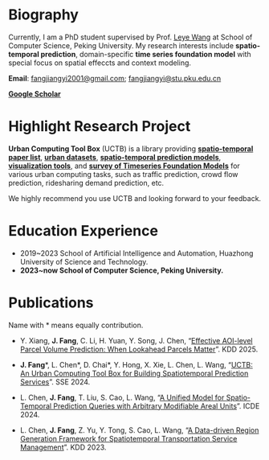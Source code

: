 # Biography
Currently, I am a PhD student supervised by Prof. [Leye Wang](https://wangleye.github.io/) at School of Computer Science, Peking University. My research interests include **spatio-temporal prediction**, domain-specific **time series foundation model** with special focus on spatial effeccts and context modeling.

**Email**: fangjiangyi2001@gmail.com; fangjiangyi@stu.pku.edu.cn

**[Google Scholar](https://scholar.google.com/citations?user=7XOy-jkAAAAJ&hl=en&oi=ao)**


# Highlight Research Project

**Urban Computing Tool Box** (UCTB) is a library providing [**spatio-temporal paper list**](https://github.com/uctb/ST-Paper), [**urban datasets**](https://github.com/uctb/Urban-Dataset), [**spatio-temporal prediction models**](https://github.com/uctb/UCTB), [**visualization tools**](https://github.com/uctb/visualization-tool), and [**survey of Timeseries Foundation Models**](https://github.com/uctb/TSFM) for various urban computing tasks, such as traffic prediction, crowd flow prediction, ridesharing demand prediction, etc.

We highly recommend you use UCTB and looking forward to your feedback.

# Education Experience

- 2019~2023 School of Artificial Intelligence and Automation, Huazhong University of Science and Technology.
- **2023~now School of Computer Science, Peking University.**

# Publications

Name with * means equally contribution.

+ Y. Xiang, **J. Fang**, C. Li, H. Yuan, Y. Song, J. Chen, “[Effective AOI-level Parcel Volume Prediction: When Lookahead Parcels Matter](https://openreview.net/pdf?id=2CQETd0fum)”. KDD 2025.

+ **J. Fang***, L. Chen*, D. Chai*, Y. Hong, X. Xie, L. Chen, L. Wang, “[UCTB: An Urban Computing Tool Box for Building Spatiotemporal Prediction Services](https://ieeexplore.ieee.org/abstract/document/10664322/)”. SSE 2024.

+ L. Chen, **J. Fang**, T. Liu, S. Cao, L. Wang, “[A Unified Model for Spatio-Temporal Prediction Queries with Arbitrary Modifiable Areal Units](https://arxiv.org/abs/2403.07022)”. ICDE 2024.

+ L. Chen, **J. Fang**, Z. Yu, Y. Tong, S. Cao, L. Wang, “[A Data-driven Region Generation Framework for Spatiotemporal Transportation Service Management](https://arxiv.org/abs/2306.02806)”. KDD 2023. 